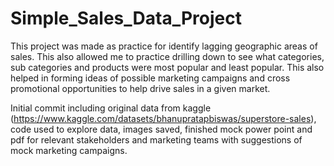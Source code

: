 # Simple_Sales_Data_Project

This project was made as practice for identify lagging geographic areas of sales. This also allowed me to practice drilling down to see what categories, sub categories and products were most popular and least popular. This also helped in forming ideas of possible marketing campaigns and cross promotional opportunities to help drive sales in a given market.

Initial commit including original data from kaggle (https://www.kaggle.com/datasets/bhanupratapbiswas/superstore-sales), code used to explore data, images saved, finished mock power point and pdf for relevant stakeholders and marketing teams with suggestions of mock marketing campaigns.
